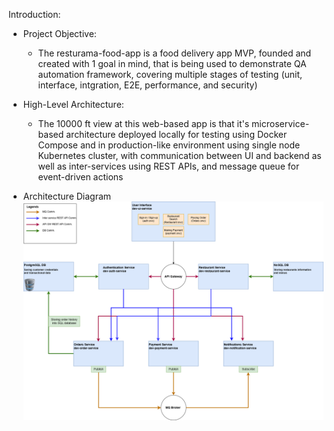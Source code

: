 Introduction:
- Project Objective:
    - The resturama-food-app is a food delivery app MVP, founded and created with 1 goal in mind, that is being used to demonstrate QA automation framework, covering multiple stages of testing (unit, interface, intgration, E2E, performance, and security)

- High-Level Architecture:
    - The 10000 ft view at this web-based app is that it's microservice-based architecture deployed locally for testing using Docker Compose and in production-like environment using single node Kubernetes cluster, with communication between UI and backend as well as inter-services using REST APIs, and message queue for event-driven actions

- Architecture Diagram
    ![Architecture Diagram](resources/restaurama-app.drawio.png)
